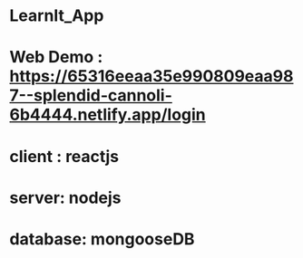 # LearnIt_App
# Web Demo : https://65316eeaa35e990809eaa987--splendid-cannoli-6b4444.netlify.app/login
# client : reactjs
# server: nodejs
# database: mongooseDB

